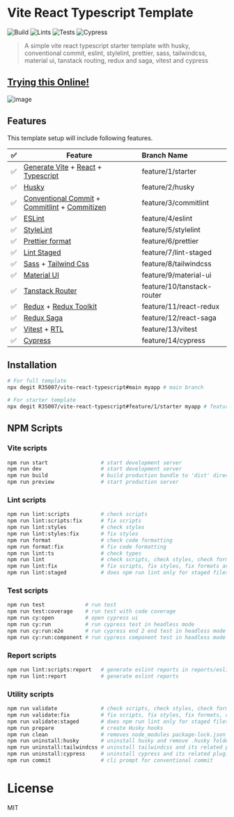 # Vite React Typescript Template

![Build](https://github.com/R35007/vite-react-typescript/actions/workflows/build.yml/badge.svg) ![Lints](https://github.com/R35007/vite-react-typescript/actions/workflows/lints.yml/badge.svg) ![Tests](https://github.com/R35007/vite-react-typescript/actions/workflows/tests.yml/badge.svg) ![Cypress](https://github.com/R35007/vite-react-typescript/actions/workflows/cypress.yml/badge.svg)

> A simple vite react typescript starter template with husky, conventional commit, eslint, stylelint, prettier, sass, tailwindcss, material ui, tanstack routing, redux and saga, vitest and cypress

## [Trying this Online!](https://codesandbox.io/p/github/R35007/vite-react-typescript/main?file=/src/main.tsx)

![image](https://github.com/R35007/vite-react-typescript/assets/23217228/09dfc7f4-bf2f-4b6b-9885-3476099164ff)

## Features

This template setup will include following features.

| ✅  | Feature                                                                                                                                                                           | Branch Name                |
| --- | --------------------------------------------------------------------------------------------------------------------------------------------------------------------------------- | :------------------------- |
| ✅  | [Generate Vite](https://vitejs.dev/) + [React](https://react.dev/) + [Typescript](https://www.typescriptlang.org/)                                                                | feature/1/starter          |
| ✅  | [Husky](https://typicode.github.io/husky/)                                                                                                                                        | feature/2/husky            |
| ✅  | [Conventional Commit](https://www.conventionalcommits.org/en/v1.0.0/) + [Commitlint](https://commitlint.js.org/#/) + [Commitizen](https://commitizen-tools.github.io/commitizen/) | feature/3/commitlint       |
| ✅  | [ESLint](https://eslint.org/)                                                                                                                                                     | feature/4/eslint           |
| ✅  | [StyleLint](https://stylelint.io/)                                                                                                                                                | feature/5/stylelint        |
| ✅  | [Prettier format](https://prettier.io/)                                                                                                                                           | feature/6/prettier         |
| ✅  | [Lint Staged](https://github.com/okonet/lint-staged#readme)                                                                                                                       | feature/7/lint-staged      |
| ✅  | [Sass](https://sass-lang.com/) + [Tailwind Css](https://tailwindcss.com/)                                                                                                         | feature/8/tailwindcss      |
| ✅  | [Material UI](https://mui.com/)                                                                                                                                                   | feature/9/material-ui      |
| ✅  | [Tanstack Router](https://tanstack.com/router/v1)                                                                                                                                 | feature/10/tanstack-router |
| ✅  | [Redux](https://redux.js.org/) + [Redux Toolkit](https://redux-toolkit.js.org/)                                                                                                   | feature/11/react-redux     |
| ✅  | [Redux Saga](https://redux-saga.js.org/)                                                                                                                                          | feature/12/react-saga      |
| ✅  | [Vitest](https://vitest.dev/) + [RTL](https://testing-library.com/docs/react-testing-library/intro/)                                                                              | feature/13/vitest          |
| ✅  | [Cypress](https://www.cypress.io/)                                                                                                                                                | feature/14/cypress         |

## Installation

```bash
# For full template
npx degit R35007/vite-react-typescript#main myapp # main branch

# For starter template
npx degit R35007/vite-react-typescript#feature/1/starter myapp # feature/1/starter branch
```

## NPM Scripts

### Vite scripts

```bash
npm run start                 # start development server
npm run dev                   # start development server
npm run build                 # build production bundle to 'dist' directly
npm run preview               # start production server
```

### Lint scripts

```bash
npm run lint:scripts          # check scripts
npm run lint:scripts:fix      # fix scripts
npm run lint:styles           # check styles
npm run lint:styles:fix       # fix styles
npm run format                # check code formatting
npm run format:fix            # fix code formatting
npm run lint:ts               # check types
npm run lint                  # check scripts, check styles, check formats and check types
npm run lint:fix              # fix scripts, fix styles, fix formats and check types
npm run lint:staged           # does npm run lint only for staged files
```

### Test scripts

```bash
npm run test             # run test
npm run test:coverage    # run test with code coverage
npm run cy:open          # open cypress ui
npm run cy:run           # run cypress test in headless mode
npm run cy:run:e2e       # run cypress end 2 end test in headless mode
npm run cy:run:component # run cypress component test in headless mode
```

### Report scripts

```bash
npm run lint:scripts:report   # generate eslint reports in reports/eslint.html
npm run lint:report           # generate eslint reports
```

### Utility scripts

```bash
npm run validate              # check scripts, check styles, check formats, check types and builds the project
npm run validate:fix          # fix scripts, fix styles, fix formats, check types and builds the project
npm run validate:staged       # does npm run lint only for staged files and builds the project
npm run prepare               # create Husky hooks
npm run clean                 # removes node_modules package-lock.json .husky dist reports
npm run uninstall:husky       # uninstall husky and remove .husky folder
npm run uninstall:tailwindcss # uninstall tailwindcss and its related plugins
npm run uninstall:cypress     # uninstall cypress and its related plugins and test files
npm run commit                # cli prompt for conventional commit
```

# License

MIT
